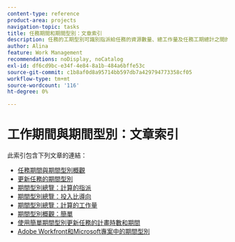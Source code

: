 ```yaml
---
content-type: reference
product-area: projects
navigation-topic: tasks
title: 任務期間和期間型別：文章索引
description: 任務的工期型別可識別指派給任務的資源數量、總工作量及任務工期總計之間的關係。 在下列文章中瞭解任務持續時間和持續時間型別。
author: Alina
feature: Work Management
recommendations: noDisplay, noCatalog
exl-id: df6cd9bc-e34f-4e84-8a1b-484a6bffe53c
source-git-commit: c1b8af0d8a95714bb597db7a429794773358cf05
workflow-type: tm+mt
source-wordcount: '116'
ht-degree: 0%

---
```


# 工作期間與期間型別：文章索引

<!-- Audited: 1/2024 -->

此索引包含下列文章的連結：

* [任務期間與期間型別概觀](../../../manage-work/tasks/taskdurtn/task-duration-and-duration-type.md)
* [更新任務的期間型別](../../../manage-work/tasks/taskdurtn/update-duration-type-of-task.md)
* [期間型別總覽：計算的指派](../../../manage-work/tasks/taskdurtn/calculated-assignment.md)
* [期間型別總覽：投入比導向](../../../manage-work/tasks/taskdurtn/effort-driven.md)
* [期間型別總覽：計算的工作量](../../../manage-work/tasks/taskdurtn/calculated-work.md)
* [期間型別概觀：簡單](../../../manage-work/tasks/taskdurtn/simple-duration-type.md)
* [使用簡單期間型別更新任務的計畫時數和期間](../../../manage-work/tasks/taskdurtn/update-planned-hours-duration-for-simple-duration-task.md)
* [Adobe Workfront和Microsoft專案中的期間型別](../../../manage-work/tasks/taskdurtn/workfront-ms-project-duration-types.md)


